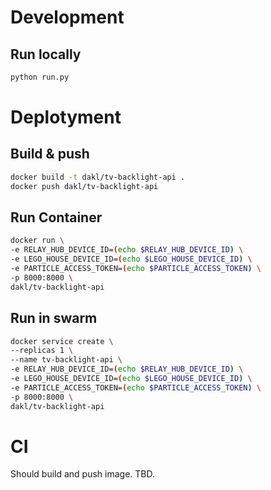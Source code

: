 # Development

## Run locally

~~~bash
python run.py
~~~

# Deplotyment

## Build & push

~~~bash
docker build -t dakl/tv-backlight-api .
docker push dakl/tv-backlight-api
~~~

## Run Container

~~~bash
docker run \
-e RELAY_HUB_DEVICE_ID=(echo $RELAY_HUB_DEVICE_ID) \
-e LEGO_HOUSE_DEVICE_ID=(echo $LEGO_HOUSE_DEVICE_ID) \
-e PARTICLE_ACCESS_TOKEN=(echo $PARTICLE_ACCESS_TOKEN) \
-p 8000:8000 \
dakl/tv-backlight-api
~~~

## Run in swarm

~~~bash
docker service create \
--replicas 1 \
--name tv-backlight-api \
-e RELAY_HUB_DEVICE_ID=(echo $RELAY_HUB_DEVICE_ID) \
-e LEGO_HOUSE_DEVICE_ID=(echo $LEGO_HOUSE_DEVICE_ID) \
-e PARTICLE_ACCESS_TOKEN=(echo $PARTICLE_ACCESS_TOKEN) \
-p 8000:8000 \
dakl/tv-backlight-api
~~~

# CI
Should build and push image. TBD.

